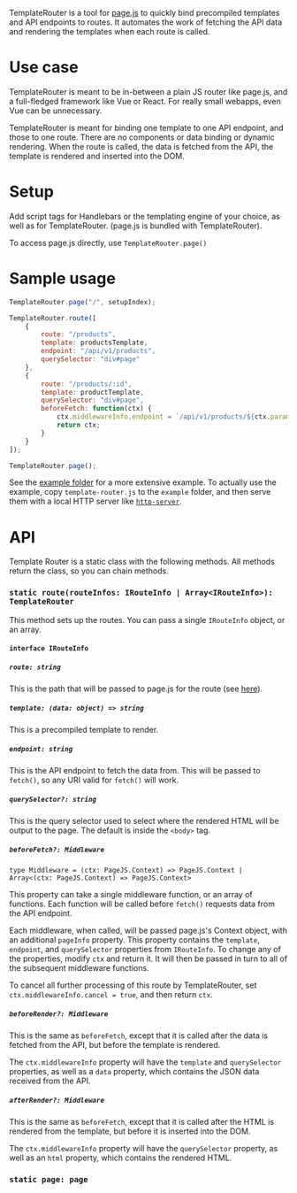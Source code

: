 TemplateRouter is a tool for [page.js](https://github.com/visionmedia/page.js) to quickly bind precompiled templates and API endpoints to routes. It automates the work of fetching the API data and rendering the templates when each route is called.

# Use case
TemplateRouter is meant to be in-between a plain JS router like page.js, and a full-fledged framework like Vue or React. For really small webapps, even Vue can be unnecessary.

TemplateRouter is meant for binding one template to one API endpoint, and those to one route. There are no components or data binding or dynamic rendering. When the route is called, the data is fetched from the API, the template is rendered and inserted into the DOM.

# Setup
Add script tags for Handlebars or the templating engine of your choice, as well as for TemplateRouter. (page.js is bundled with TemplateRouter).

To access page.js directly, use `TemplateRouter.page()`
# Sample usage
```javascript
TemplateRouter.page("/", setupIndex);

TemplateRouter.route([
    {
        route: "/products",
        template: productsTemplate,
        endpoint: "/api/v1/products",
        querySelector: "div#page"
    },
    {
        route: "/products/:id",
        template: productTemplate,
        querySelector: "div#page",
        beforeFetch: function(ctx) {
            ctx.middlewareInfo.endpoint = `/api/v1/products/${ctx.params.id}`;
            return ctx;
        }
    }
]);

TemplateRouter.page();
```

See the [example folder](/example) for a more extensive example. To actually use the example, copy `template-router.js` to the `example` folder, and then serve them with a local HTTP server like [`http-server`](https://www.npmjs.com/package/http-server).

# API
Template Router is a static class with the following methods. All methods return the class, so you can chain methods.

### `static route(routeInfos: IRouteInfo | Array<IRouteInfo>): TemplateRouter`
This method sets up the routes. You can pass a single `IRouteInfo` object, or an array.

#### `interface IRouteInfo`
##### `route: string`
This is the path that will be passed to page.js for the route (see [here](https://github.com/visionmedia/page.js/tree/1034c8cbed600ea7da378a73716c885227c03270#matching-paths)).

##### `template: (data: object) => string`
This is a precompiled template to render.

##### `endpoint: string`
This is the API endpoint to fetch the data from. This will be passed to `fetch()`, so any URI valid for `fetch()` will work.

##### `querySelector?: string`
This is the query selector used to select where the rendered HTML will be output to the page. The default is inside the `<body>` tag.

##### `beforeFetch?: Middleware`
```
type Middleware = (ctx: PageJS.Context) => PageJS.Context | Array<(ctx: PageJS.Context) => PageJS.Context>
```

This property can take a single middleware function, or an array of functions. Each function will be called before `fetch()` requests data from the API endpoint.

Each middleware, when called, will be passed page.js's Context object, with an additional `pageInfo` property. This property contains the `template`, `endpoint`, and `querySelector` properties from `IRouteInfo`. To change any of the properties, modify `ctx` and return it. It will then be passed in turn to all of the subsequent middleware functions.

To cancel all further processing of this route by TemplateRouter, set `ctx.middlewareInfo.cancel = true`, and then return `ctx`.

##### `beforeRender?: Middleware`
This is the same as `beforeFetch`, except that it is called after the data is fetched from the API, but before the template is rendered.

The `ctx.middlewareInfo` property will have the `template` and `querySelector` properties, as well as a `data` property, which contains the JSON data received from the API.

##### `afterRender?: Middleware`
This is the same as `beforeFetch`, except that it is called after the HTML is rendered from the template, but before it is inserted into the DOM.

The `ctx.middlewareInfo` property will have the `querySelector` property, as well as an `html` property, which contains the rendered HTML.

### `static page: page`
